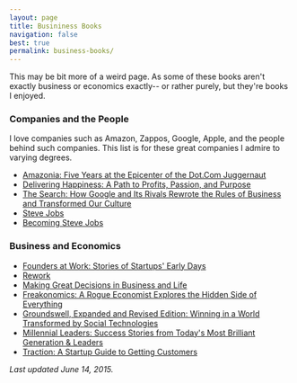 ```yaml
---
layout: page
title: Busininess Books
navigation: false
best: true
permalink: business-books/
---
```


This may be bit more of a weird page. As some of these books aren't exactly business or economics exactly-- or rather purely, but they're books I enjoyed.

### Companies and the People

I love companies such as Amazon, Zappos, Google, Apple, and the people behind such companies. This list is for these great companies I admire to varying degrees.

* [Amazonia: Five Years at the Epicenter of the Dot.Com Juggernaut](http://www.amazon.com/gp/product/B002YX0CNQ/ref=as_li_ss_tl?ie=UTF8&amp;tag=sunpech-20&amp;linkCode=as2&amp;camp=1789&amp;creative=390957&amp;creativeASIN=B002YX0CNQ)
* [Delivering Happiness: A Path to Profits, Passion, and Purpose](http://www.amazon.com/gp/product/0446563048/ref=as_li_ss_tl?ie=UTF8&amp;tag=sunpech-20&amp;linkCode=as2&amp;camp=1789&amp;creative=390957&amp;creativeASIN=0446563048)
* [The Search: How Google and Its Rivals Rewrote the Rules of Business and Transformed Our Culture](http://www.amazon.com/gp/product/1591841410/ref=as_li_ss_tl?ie=UTF8&amp;tag=sunpech-20&amp;linkCode=as2&amp;camp=1789&amp;creative=390957&amp;creativeASIN=1591841410)
* [Steve Jobs](http://www.amazon.com/gp/product/1451648537/ref=as_li_ss_tl?ie=UTF8&amp;tag=sunpech-20&amp;linkCode=as2&amp;camp=1789&amp;creative=390957&amp;creativeASIN=1451648537)
* [Becoming Steve Jobs](http://www.amazon.com/gp/product/0385347405/ref=as_li_tl?ie=UTF8&camp=1789&creative=390957&creativeASIN=0385347405&linkCode=as2&tag=sunpech-20&linkId=4GQYU4UF2Z4YQQNB)

### Business and Economics

* [Founders at Work: Stories of Startups' Early Days](http://www.amazon.com/gp/product/1430210788/ref=as_li_ss_tl?ie=UTF8&amp;tag=sunpech-20&amp;linkCode=as2&amp;camp=1789&amp;creative=390957&amp;creativeASIN=1430210788)
* [Rework](http://www.amazon.com/gp/product/0307463745/ref=as_li_ss_tl?ie=UTF8&amp;tag=sunpech-20&amp;linkCode=as2&amp;camp=1789&amp;creative=390957&amp;creativeASIN=0307463745)
* [Making Great Decisions in Business and Life](http://www.amazon.com/gp/product/0976854104/ref=as_li_ss_tl?ie=UTF8&amp;tag=sunpech-20&amp;linkCode=as2&amp;camp=1789&amp;creative=390957&amp;creativeASIN=0976854104)
* [Freakonomics: A Rogue Economist Explores the Hidden Side of Everything](http://www.amazon.com/gp/product/0060731338/ref=as_li_ss_tl?ie=UTF8&amp;tag=sunpech-20&amp;linkCode=as2&amp;camp=1789&amp;creative=390957&amp;creativeASIN=0060731338)
* [Groundswell, Expanded and Revised Edition: Winning in a World Transformed by Social Technologies](http://www.amazon.com/gp/product/1422161986/ref=as_li_ss_tl?ie=UTF8&amp;tag=sunpech-20&amp;linkCode=as2&amp;camp=1789&amp;creative=390957&amp;creativeASIN=1422161986)
* [Millennial Leaders: Success Stories from Today's Most Brilliant Generation &amp; Leaders](http://www.amazon.com/gp/product/0981454518/ref=as_li_ss_tl?ie=UTF8&amp;tag=sunpech-20&amp;linkCode=as2&amp;camp=1789&amp;creative=390957&amp;creativeASIN=0981454518)
* [Traction: A Startup Guide to Getting Customers](http://www.amazon.com/gp/product/0976339609/ref=as_li_tl?ie=UTF8&camp=1789&creative=390957&creativeASIN=0976339609&linkCode=as2&tag=sunpech-20&linkId=KWB2JWLH42SMSXTF)

*Last updated June 14, 2015.*
